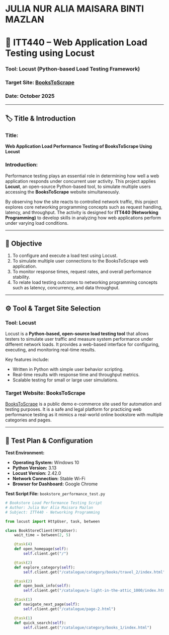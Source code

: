 # JULIA NUR ALIA MAISARA BINTI MAZLAN
# 🧩 ITT440 – Web Application Load Testing using Locust

### **Tool:** Locust (Python-based Load Testing Framework)  
### **Target Site:** [BooksToScrape](https://books.toscrape.com)  
### **Date:** October 2025  

---

## 🏷️ Title & Introduction

### **Title:**  
**Web Application Load Performance Testing of BooksToScrape Using Locust**

### **Introduction:**  
Performance testing plays an essential role in determining how well a web application responds under concurrent user activity. This project applies **Locust**, an open-source Python-based tool, to simulate multiple users accessing the **BooksToScrape** website simultaneously.  

By observing how the site reacts to controlled network traffic, this project explores core networking programming concepts such as request handling, latency, and throughput. The activity is designed for **ITT440 (Networking Programming)** to develop skills in analyzing how web applications perform under varying load conditions.

---

## 🎯 Objective

1. To configure and execute a load test using Locust.  
2. To simulate multiple user connections to the BooksToScrape web application.  
3. To monitor response times, request rates, and overall performance stability.  
4. To relate load testing outcomes to networking programming concepts such as latency, concurrency, and data throughput.

---

## ⚙️ Tool & Target Site Selection

### **Tool: Locust**  
Locust is a **Python-based, open-source load testing tool** that allows testers to simulate user traffic and measure system performance under different network loads. It provides a web-based interface for configuring, executing, and monitoring real-time results.

Key features include:
- Written in Python with simple user behavior scripting.  
- Real-time results with response time and throughput metrics.  
- Scalable testing for small or large user simulations.  

### **Target Website: BooksToScrape**  
[BooksToScrape](https://books.toscrape.com) is a public demo e-commerce site used for automation and testing purposes. It is a safe and legal platform for practicing web performance testing as it mimics a real-world online bookstore with multiple categories and pages.

---

## 🧠 Test Plan & Configuration

**Test Environment:**
- **Operating System:** Windows 10  
- **Python Version:** 3.13  
- **Locust Version:** 2.42.0  
- **Network Connection:** Stable Wi-Fi  
- **Browser for Dashboard:** Google Chrome  

**Test Script File:** `bookstore_performance_test.py`

```python
# Bookstore Load Performance Testing Script
# Author: Julia Nur Alia Maisara Mazlan
# Subject: ITT440 - Networking Programming

from locust import HttpUser, task, between

class BookStoreClient(HttpUser):
    wait_time = between(2, 5)

    @task(4)
    def open_homepage(self):
        self.client.get("/")

    @task(2)
    def explore_category(self):
        self.client.get("/catalogue/category/books/travel_2/index.html")

    @task(2)
    def open_book_info(self):
        self.client.get("/catalogue/a-light-in-the-attic_1000/index.html")

    @task(1)
    def navigate_next_page(self):
        self.client.get("/catalogue/page-2.html")

    @task(1)
    def quick_search(self):
        self.client.get("/catalogue/category/books_1/index.html")

